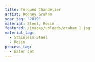 ```yaml
---
title: Torqued Chandelier
artist: Rodney Graham
year_tag: "2019"
material: Steel, Resin
featured: /images/uploads/graham_1.jpg
material_tag:
  - Stainless Steel
  - Resin
process_tag:
  - Water Jet
---
```

